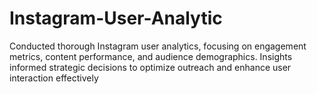 # Instagram-User-Analytic
Conducted thorough Instagram user analytics, focusing on engagement metrics, content performance, and audience demographics. Insights informed strategic decisions to optimize outreach and enhance user interaction effectively
